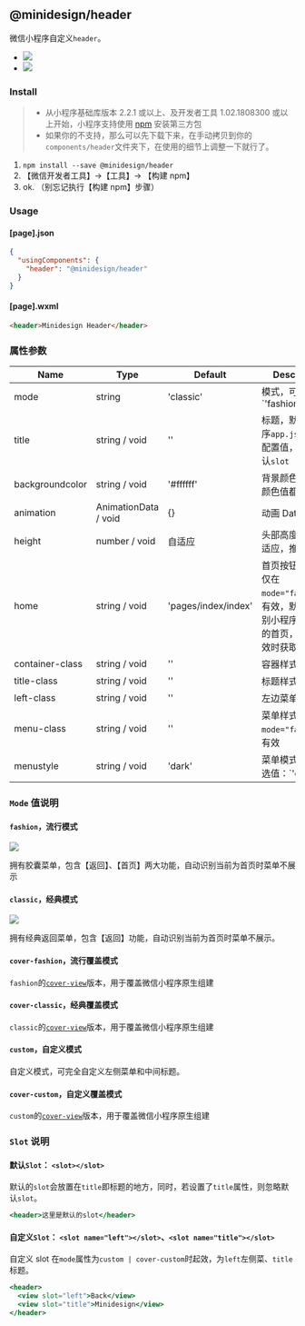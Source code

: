 ## @minidesign/header

微信小程序自定义`header`。


* ![](./doc_img/fashion.png)
* ![](./doc_img/classic.png)


### Install

> - 从小程序基础库版本 2.2.1 或以上、及开发者工具 1.02.1808300 或以上开始，小程序支持使用 [npm](https://developers.weixin.qq.com/miniprogram/dev/devtools/npm.html) 安装第三方包
> - 如果你的不支持，那么可以先下载下来，在手动拷贝到你的`components/header`文件夹下，在使用的细节上调整一下就行了。

1. `npm install --save @minidesign/header`
2. 【微信开发者工具】->【工具】-> 【构建 npm】
3. ok. （别忘记执行【构建 npm】步骤）

### Usage

#### [page].json

```json
{
  "usingComponents": {
    "header": "@minidesign/header"
  }
}
```

#### [page].wxml

```html
<header>Minidesign Header</header>
```

### 属性参数

| Name            | Type                 | Default             | Description                                                                                                            |
| --------------- | -------------------- | ------------------- | ---------------------------------------------------------------------------------------------------------------------- |
| mode            | string               | 'classic'           | 模式，可选值： `'fashion' | 'classic' | 'cover-fashion' | 'cover-classic' | 'custom' | 'cover-custom'`                 |
| title           | string / void        | ''                  | 标题，默认取小程序`app.json`文件的配置值，会覆盖默认`slot`                                                                                               |
| backgroundcolor | string / void        | '#ffffff'           | 背景颜色，正确的颜色值都可                                                                                            |
| animation       | AnimationData / void | {}                  | 动画 Data                                                                                                              |
| height          | number / void        | 自适应              | 头部高度，默认自适应，推荐默认                                                                                         |
| home            | string / void        | 'pages/index/index' | 首页按钮的路由，仅在 `mode="fashion"`时有效，默认自动识别小程序配置文件的首页，当 API 无效时获取该值                   |
| container-class | string / void        | ''                  | 容器样式                                                                                                               |
| title-class     | string / void        | ''                  | 标题样式                                                                                                               |
| left-class      | string / void        | ''                  | 左边菜单容器样式                                                                                                       |
| menu-class      | string / void        | ''                  | 菜单样式，仅在 `mode="fashion"`时有效                                                                                  |
| menustyle       | string / void        | 'dark'              | 菜单模式选择，可选值：`'dark' | 'light'`，仅在`mode = 'fashion' | 'cover-fashion' | 'classic' | 'cover-classic'`时有效 |

### `Mode` 值说明

#### `fashion`，流行模式

![](./doc_img/fashion.png)

拥有胶囊菜单，包含【返回】、【首页】两大功能，自动识别当前为首页时菜单不展示

#### `classic`，经典模式

![](./doc_img/classic.png)

拥有经典返回菜单，包含【返回】功能，自动识别当前为首页时菜单不展示。

#### `cover-fashion`，流行覆盖模式

`fashion`的[`cover-view`](https://developers.weixin.qq.com/miniprogram/dev/component/cover-view.html)版本，用于覆盖微信小程序原生组建

#### `cover-classic`，经典覆盖模式

`classic`的[`cover-view`](https://developers.weixin.qq.com/miniprogram/dev/component/cover-view.html)版本，用于覆盖微信小程序原生组建

#### `custom`，自定义模式

自定义模式，可完全自定义左侧菜单和中间标题。

#### `cover-custom`，自定义覆盖模式

`custom`的[`cover-view`](https://developers.weixin.qq.com/miniprogram/dev/component/cover-view.html)版本，用于覆盖微信小程序原生组建

### `Slot` 说明

#### 默认`Slot`： `<slot></slot>`

默认的`slot`会放置在`title`即标题的地方，同时，若设置了`title`属性，则忽略默认`slot`。

```jsx
<header>这里是默认的slot</header>
```

#### 自定义`Slot`： `<slot name="left"></slot>`、`<slot name="title"></slot>`

自定义 slot 在`mode`属性为`custom | cover-custom`时起效，为`left`左侧菜、`title`标题。

```jsx
<header>
  <view slot="left">Back</view>
  <view slot="title">Minidesign</view>
</header>
```
